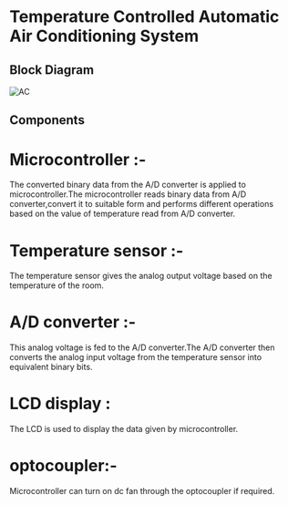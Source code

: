 # Temperature Controlled Automatic Air Conditioning System
## Block Diagram
![AC](https://user-images.githubusercontent.com/98874290/154834601-2ebe34ab-6871-4ea3-8c00-378879353c37.png)
## Components
# Microcontroller :-
 The converted binary data from the A/D converter is applied to microcontroller.The microcontroller reads binary data from A/D converter,convert it to suitable form and performs different operations based on the value of temperature read from A/D converter.
# Temperature sensor :- 
The temperature sensor gives the analog output voltage based on the temperature of the room.
# A/D converter :-
This analog voltage is fed to the A/D converter.The A/D converter then converts the analog input voltage from the temperature sensor into equivalent binary bits.
# LCD display :
The LCD is used to display the data given by microcontroller.
# optocoupler:-
Microcontroller can turn on dc fan through the optocoupler if required.
